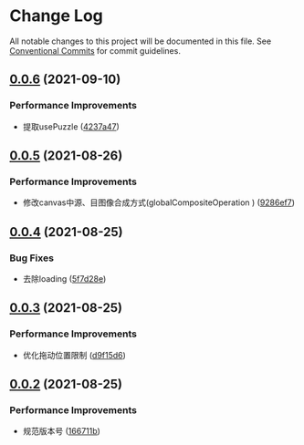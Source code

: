 # Change Log

All notable changes to this project will be documented in this file.
See [Conventional Commits](https://conventionalcommits.org) for commit guidelines.

## [0.0.6](https://github.com/mrrs878/gear/compare/@mrrs878/sliding-puzzle@0.0.5...@mrrs878/sliding-puzzle@0.0.6) (2021-09-10)


### Performance Improvements

* 提取usePuzzle ([4237a47](https://github.com/mrrs878/gear/commit/4237a47053429758e20277ec74431cc410b2bdec))





## [0.0.5](https://github.com/mrrs878/gear/compare/@mrrs878/sliding-puzzle@0.0.4...@mrrs878/sliding-puzzle@0.0.5) (2021-08-26)


### Performance Improvements

* 修改canvas中源、目图像合成方式(globalCompositeOperation ) ([9286ef7](https://github.com/mrrs878/gear/commit/9286ef781ae53351f859db67dec757cd1df1c6de))





## [0.0.4](https://github.com/mrrs878/gear/compare/@mrrs878/sliding-puzzle@0.0.3...@mrrs878/sliding-puzzle@0.0.4) (2021-08-25)


### Bug Fixes

* 去除loading ([5f7d28e](https://github.com/mrrs878/gear/commit/5f7d28e4106e329a4b695118ea0bd3cc09b9ce97))





## [0.0.3](https://github.com/mrrs878/gear/compare/@mrrs878/sliding-puzzle@0.0.1...@mrrs878/sliding-puzzle@0.0.3) (2021-08-25)


### Performance Improvements

* 优化拖动位置限制 ([d9f15d6](https://github.com/mrrs878/gear/commit/d9f15d6a8b56715073c66fd68b204d4790fece39))





## [0.0.2](https://github.com/mrrs878/gear/compare/@mrrs878/sliding-puzzle@0.0.1...@mrrs878/sliding-puzzle@0.0.2) (2021-08-25)


### Performance Improvements

* 规范版本号 ([166711b](https://github.com/mrrs878/gear/commit/166711b56df79467c4d526a9f4ab5670c593b9ec))
